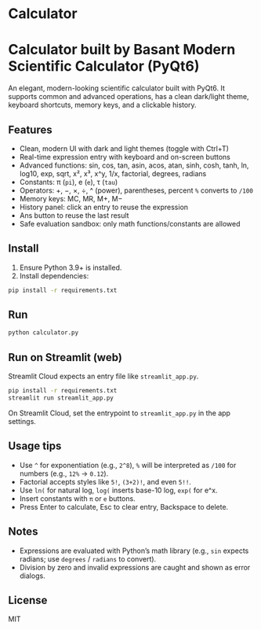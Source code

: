 # Calculator
Calculator built by Basant
Modern Scientific Calculator (PyQt6)
====================================

An elegant, modern-looking scientific calculator built with PyQt6. It supports common and advanced operations, has a clean dark/light theme, keyboard shortcuts, memory keys, and a clickable history.

Features
--------
- Clean, modern UI with dark and light themes (toggle with Ctrl+T)
- Real-time expression entry with keyboard and on-screen buttons
- Advanced functions: sin, cos, tan, asin, acos, atan, sinh, cosh, tanh, ln, log10, exp, sqrt, x², x³, x^y, 1/x, factorial, degrees, radians
- Constants: π (`pi`), e (`e`), τ (`tau`)
- Operators: +, −, ×, ÷, ^ (power), parentheses, percent `%` converts to `/100`
- Memory keys: MC, MR, M+, M−
- History panel: click an entry to reuse the expression
- Ans button to reuse the last result
- Safe evaluation sandbox: only math functions/constants are allowed

Install
-------
1. Ensure Python 3.9+ is installed.
2. Install dependencies:

```bash
pip install -r requirements.txt
```

Run
---

```bash
python calculator.py
```

Run on Streamlit (web)
----------------------
Streamlit Cloud expects an entry file like `streamlit_app.py`.

```bash
pip install -r requirements.txt
streamlit run streamlit_app.py
```

On Streamlit Cloud, set the entrypoint to `streamlit_app.py` in the app settings.

Usage tips
----------
- Use `^` for exponentiation (e.g., `2^8`), `%` will be interpreted as `/100` for numbers (e.g., `12%` → `0.12`).
- Factorial accepts styles like `5!`, `(3+2)!`, and even `5!!`.
- Use `ln(` for natural log, `log(` inserts base-10 log, `exp(` for e^x.
- Insert constants with `π` or `e` buttons.
- Press Enter to calculate, Esc to clear entry, Backspace to delete.

Notes
-----
- Expressions are evaluated with Python’s math library (e.g., `sin` expects radians; use `degrees` / `radians` to convert).
- Division by zero and invalid expressions are caught and shown as error dialogs.

License
-------
MIT